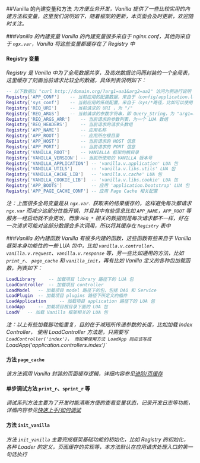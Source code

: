 ##Vanilla 的內建变量和方法
*为方便业务开发，Vanilla 提供了一些比较实用的內建方法和变量，这里我们说明如下，随着框架的更新，本页面会及时更新，欢迎随时关注。*

###*Vanilla 的內建变量*
*Vanilla 的內建变量很多来自于 nginx.conf，其他则来自于 `ngx.var`，Vanilla 将这些变量都缓存在了 Registry 中*

#### Registry 变量
*Registry 是 Vanilla 中为了全局数据共享，及高效数据访问而封装的一个全局表，这里缓存了刻画当前请求比较全的数据，具体列表说明如下：*

```lua
-- 以下数据以 "curl http://domain.org/?arg1=aa1&arg2=aa2" 访问为例进行说明
Registry['APP_CONF']	-- 当前应用的配置数据，来自于（config/application.lua）
Registry['sys_conf']	-- 当前应用的系统配置，来自于（sys/*路径，比如可以使用 Registry['sys_conf']['cache'] 获取 sys/cache 文件中关于 cache 的配置）
Registry['REQ_URI']		-- 当前请求的 URI ，为 "/"
Registry['REQ_ARGS']	-- 当前请求的参数字符串，即 Query_String，为 "arg1=aa1&arg2=aa2"
Registry['REQ_ARGS_ARR']	-- 当前请求的参数列表，为一个 LUA 数组
Registry['REQ_HEADERS']		-- 当前请求的请求头数组
Registry['APP_NAME'] 		-- 应用名称
Registry['APP_ROOT'] 		-- 应用所在根目录
Registry['APP_HOST'] 		-- 当前请求的 HOST 信息
Registry['APP_PORT'] 		-- 当前请求的 PORT 信息
Registry['VANILLA_ROOT'] 	-- VANIALLA 框架的根目录
Registry['VANILLA_VERSION'] -- 当前所使用的 VANILLA 版本号
Registry['VANILLA_APPLICATION'] -- 'vanilla.v.application' LUA 包
Registry['VANILLA_UTILS'] 		-- 'vanilla.v.libs.utils' LUA 包
Registry['VANILLA_CACHE_LIB'] 	-- 'vanilla.v.cache' LUA 包
Registry['VANILLA_COOKIE_LIB'] 	-- 'vanilla.v.libs.cookie' LUA 包
Registry['APP_BOOTS'] 			-- 应用 'application.bootstrap' LUA 包
Registry['APP_PAGE_CACHE_CONF'] -- 应用 Page Cache 相关配置
```

*注：上面很多全局变量是从 `ngx.var.` 获取来的结果缓存的，这样避免每次都请求 `ngx.var` 而减少这部分性能开销，并且其中有些信息比如 `APP_NAME`，`APP_ROOT` 等服务一经启动就不会更改，而像 `REQ_*` 相关的数据则是每次请求都不一样，好在一次请求可能对这部分数据会多次调用，所以将其缓存在 `Registry` 表中*

###*Vanilla 的內建函数*
*Vanilla 有很多内建的函数，这些函数有些来自于 Vanilla 框架本身功能性的一些 LUA 包中，比如 `vanilla.v.controller`、`vanilla.v.request`、`vanilla.v.response` 等，另一些比如通用的方法，比如 `print_r`、 `page_cache` 和 `vanilla_init`，再有比如 Vanilla 定义的各种包加载函数，列表如下：*

```lua
LoadLibrary 	-- 加载项目 library 路径下的 LUA 包
LoadController 	-- 加载项目 controller
LoadModel 	-- 加载项目 model 路径下的包，包括 DAO 和 Service
LoadPlugin 	-- 加载项目 plugins 路径下所定义的插件
LoadApplication 	-- 加载项目 application 路径下的 LUA 包
LoadApp 	-- 加载项目根目录下面的 LUA 包
LoadV 	-- 加载 Vanilla 框架相关的 LUA 包
```

*注：以上有些加载器功能重复，目的在于减短所传递参数的长度，比如加载 Index Controller， 使用 LoadController 方法是，只需要写 `LoadController('index')， 而如果使用方法 LoadApp 则应该写成 `LoadApp('application.controllers.index')`*

#### 方法 `page_cache`
*该方法调用 Vanilla 封装的页面缓存逻辑，详细内容参见[进阶/页缓存](../advanced/page_cache.md)*

#### 单步调试方法 `print_r`、`sprint_r` 等
*调试系列方法主要为了开发时能清晰方便的查看变量状态，记录开发日志等功能，详细内容参见[快速上手/如何调试](../quick_learning/debug.md)*

#### 方法 `init_vanilla`
*方法 `init_vanilla` 主要完成框架基础功能的初始化，比如 Registry 的初始化，各种 Loader 的定义，页面缓存的实现等，本方法默认在应用请求处理入口的第一句话执行*
